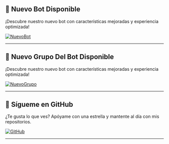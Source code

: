 ## 🚀 Nuevo Bot Disponible

¡Descubre nuestro nuevo bot con características mejoradas y experiencia optimizada!

[![NuevoBot](https://img.shields.io/badge/Nuevo-Bot-ff69b4?style=for-the-badge&logo=github&logoColor=white)](https://github.com/DevAlexJs/AlyaBot-MD)

---

## 🐞 Nuevo Grupo Del Bot Disponible

¡Descubre nuestro nuevo bot con características mejoradas y experiencia optimizada!

[![NuevoGrupo](https://img.shields.io/badge/Nuevo-Grupo-ff69b4?style=for-the-badge&logo=github&logoColor=white)](https://stellarwa.xyz/stellar)

---

## 🌟 Sígueme en GitHub

¿Te gusta lo que ves? Apóyame con una estrella y mantente al día con mis repositorios.

[![GitHub](https://img.shields.io/badge/Sígueme-en%20GitHub-24292e?style=for-the-badge&logo=github&logoColor=white)](https://github.com/DevAlexJs)

---